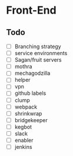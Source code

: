 # Front-End

## Todo
- [ ] Branching strategy
- [ ] service environments
- [ ] Sagan/fruit servers
- [ ] mothra
- [ ] mechagodzilla
- [ ] helper
- [ ] vpn
- [ ] github labels
- [ ] clump
- [ ] webpack
- [ ] shrinkwrap 
- [ ] bridgekeeper 
- [ ] kegbot
- [ ] slack
- [ ] enabler
- [ ] jenkins
